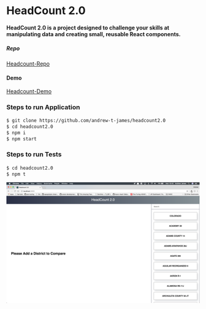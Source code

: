 # HeadCount 2.0

**HeadCount 2.0 is a project designed to challenge your skills at manipulating data and creating small, reusable React components.**

##### Repo
[Headcount-Repo](https://github.com/andrew-t-james/headcount2.0)

#### Demo
[Headcount-Demo](https://headcount-2.surge.sh/)

### Steps to run Application

```
$ git clone https://github.com/andrew-t-james/headcount2.0
$ cd headcount2.0
$ npm i
$ npm start
```
### Steps to run Tests

```
$ cd headcount2.0
$ npm t
```

![headcount2.0](/src/images/headcount.png)